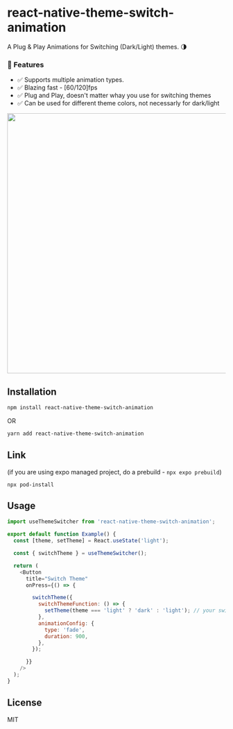 # react-native-theme-switch-animation

A Plug & Play Animations for Switching (Dark/Light) themes. 🌗

### 🦄 Features
- ✅  Supports multiple animation types.
- ✅  Blazing fast - [60/120]fps
- ✅  Plug and Play, doesn't matter whay you use for switching themes 
- ✅  Can be used for different theme colors, not necessarly for dark/light
  
<p align="center">
<img src="https://github.com/WadhahEssam/react-native-theme-switch-animation/assets/24798045/54ea2110-0c5b-42ca-9e6e-75e0e787ad1f" width="600"/>
</p>

## Installation

```sh
npm install react-native-theme-switch-animation
```
OR
```sh
yarn add react-native-theme-switch-animation
```

## Link
(if you are using expo managed project, do a prebuild - `npx expo prebuild`)
```
npx pod-install
```

## Usage

```js
import useThemeSwitcher from 'react-native-theme-switch-animation';

export default function Example() {
  const [theme, setTheme] = React.useState('light');

  const { switchTheme } = useThemeSwitcher();

  return (
    <Button
      title="Switch Theme"
      onPress={() => {

        switchTheme({
          switchThemeFunction: () => {
            setTheme(theme === 'light' ? 'dark' : 'light'); // your switch theme function
          },
          animationConfig: {
            type: 'fade',
            duration: 900,
          },
        });

      }}
    />
  );
}
```



## License

MIT

